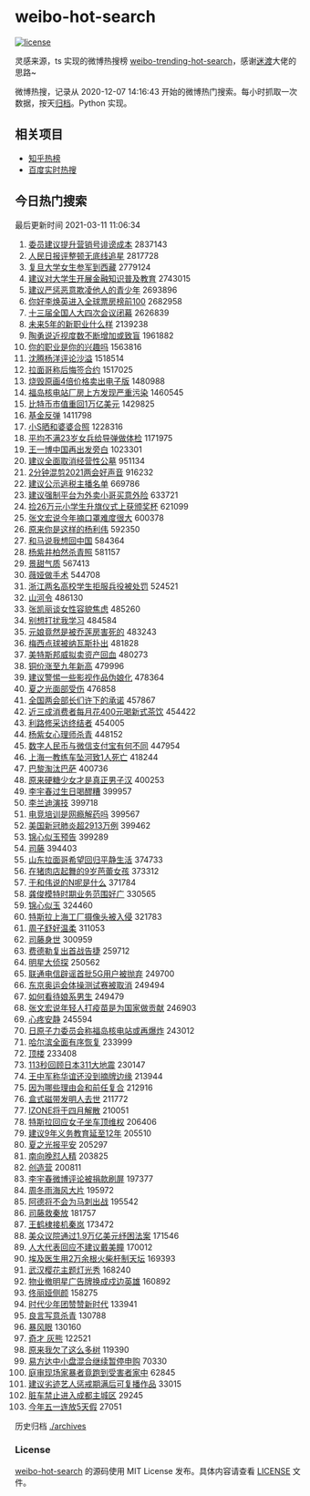 # weibo-hot-search

[![license](https://img.shields.io/github/license/Arrackisarookie/weibo-hot-search)](https://github.com/Arrackisarookie/weibo-hot-search/blob/master/LICENSE)

灵感来源，ts 实现的微博热搜榜 [weibo-trending-hot-search](https://github.com/justjavac/weibo-trending-hot-search)，感谢[迷渡](https://github.com/justjavac)大佬的思路~

微博热搜，记录从 2020-12-07 14:16:43 开始的微博热门搜索。每小时抓取一次数据，按天[归档](./archives)。Python 实现。

## 相关项目
+ [知乎热榜](https://github.com/Arrackisarookie/zhihu-top-search)
+ [百度实时热搜](https://github.com/Arrackisarookie/baidu-hot-search)

## 今日热门搜索

<!-- Rank Begin -->

最后更新时间 2021-03-11 11:06:34

1. [委员建议提升营销号诽谤成本](https://s.weibo.com/weibo?q=%23%E5%A7%94%E5%91%98%E5%BB%BA%E8%AE%AE%E6%8F%90%E5%8D%87%E8%90%A5%E9%94%80%E5%8F%B7%E8%AF%BD%E8%B0%A4%E6%88%90%E6%9C%AC%23&Refer=top) 2837143
1. [人民日报评整顿无底线追星](https://s.weibo.com/weibo?q=%23%E4%BA%BA%E6%B0%91%E6%97%A5%E6%8A%A5%E8%AF%84%E6%95%B4%E9%A1%BF%E6%97%A0%E5%BA%95%E7%BA%BF%E8%BF%BD%E6%98%9F%23&Refer=top) 2817728
1. [复旦大学女生参军到西藏](https://s.weibo.com/weibo?q=%E5%A4%8D%E6%97%A6%E5%A4%A7%E5%AD%A6%E5%A5%B3%E7%94%9F%E5%8F%82%E5%86%9B%E5%88%B0%E8%A5%BF%E8%97%8F&Refer=top) 2779124
1. [建议对大学生开展金融知识普及教育](https://s.weibo.com/weibo?q=%23%E5%BB%BA%E8%AE%AE%E5%AF%B9%E5%A4%A7%E5%AD%A6%E7%94%9F%E5%BC%80%E5%B1%95%E9%87%91%E8%9E%8D%E7%9F%A5%E8%AF%86%E6%99%AE%E5%8F%8A%E6%95%99%E8%82%B2%23&Refer=top) 2743015
1. [建议严惩恶意欺凌他人的青少年](https://s.weibo.com/weibo?q=%E5%BB%BA%E8%AE%AE%E4%B8%A5%E6%83%A9%E6%81%B6%E6%84%8F%E6%AC%BA%E5%87%8C%E4%BB%96%E4%BA%BA%E7%9A%84%E9%9D%92%E5%B0%91%E5%B9%B4&Refer=top) 2693896
1. [你好李焕英进入全球票房榜前100](https://s.weibo.com/weibo?q=%23%E4%BD%A0%E5%A5%BD%E6%9D%8E%E7%84%95%E8%8B%B1%E8%BF%9B%E5%85%A5%E5%85%A8%E7%90%83%E7%A5%A8%E6%88%BF%E6%A6%9C%E5%89%8D100%23&Refer=top) 2682958
1. [十三届全国人大四次会议闭幕](https://s.weibo.com/weibo?q=%23%E5%8D%81%E4%B8%89%E5%B1%8A%E5%85%A8%E5%9B%BD%E4%BA%BA%E5%A4%A7%E5%9B%9B%E6%AC%A1%E4%BC%9A%E8%AE%AE%E9%97%AD%E5%B9%95%23&Refer=top) 2626839
1. [未来5年的新职业什么样](https://s.weibo.com/weibo?q=%23%E6%9C%AA%E6%9D%A55%E5%B9%B4%E7%9A%84%E6%96%B0%E8%81%8C%E4%B8%9A%E4%BB%80%E4%B9%88%E6%A0%B7%23&Refer=top) 2139238
1. [陶勇说近视度数不断增加或致盲](https://s.weibo.com/weibo?q=%23%E9%99%B6%E5%8B%87%E8%AF%B4%E8%BF%91%E8%A7%86%E5%BA%A6%E6%95%B0%E4%B8%8D%E6%96%AD%E5%A2%9E%E5%8A%A0%E6%88%96%E8%87%B4%E7%9B%B2%23&Refer=top) 1961882
1. [你的职业是你的兴趣吗](https://s.weibo.com/weibo?q=%23%E4%BD%A0%E7%9A%84%E8%81%8C%E4%B8%9A%E6%98%AF%E4%BD%A0%E7%9A%84%E5%85%B4%E8%B6%A3%E5%90%97%23&Refer=top) 1563816
1. [沈腾杨洋评论沙溢](https://s.weibo.com/weibo?q=%23%E6%B2%88%E8%85%BE%E6%9D%A8%E6%B4%8B%E8%AF%84%E8%AE%BA%E6%B2%99%E6%BA%A2%23&Refer=top) 1518514
1. [拉面哥称后悔签合约](https://s.weibo.com/weibo?q=%E6%8B%89%E9%9D%A2%E5%93%A5%E7%A7%B0%E5%90%8E%E6%82%94%E7%AD%BE%E5%90%88%E7%BA%A6&Refer=top) 1517025
1. [烧毁原画4倍价格卖出电子版](https://s.weibo.com/weibo?q=%E7%83%A7%E6%AF%81%E5%8E%9F%E7%94%BB4%E5%80%8D%E4%BB%B7%E6%A0%BC%E5%8D%96%E5%87%BA%E7%94%B5%E5%AD%90%E7%89%88&Refer=top) 1480988
1. [福岛核电站厂房上方发现严重污染](https://s.weibo.com/weibo?q=%23%E7%A6%8F%E5%B2%9B%E6%A0%B8%E7%94%B5%E7%AB%99%E5%8E%82%E6%88%BF%E4%B8%8A%E6%96%B9%E5%8F%91%E7%8E%B0%E4%B8%A5%E9%87%8D%E6%B1%A1%E6%9F%93%23&Refer=top) 1460545
1. [比特币市值重回1万亿美元](https://s.weibo.com/weibo?q=%23%E6%AF%94%E7%89%B9%E5%B8%81%E5%B8%82%E5%80%BC%E9%87%8D%E5%9B%9E1%E4%B8%87%E4%BA%BF%E7%BE%8E%E5%85%83%23&Refer=top) 1429825
1. [基金反弹](https://s.weibo.com/weibo?q=%E5%9F%BA%E9%87%91%E5%8F%8D%E5%BC%B9&Refer=top) 1411798
1. [小S晒和婆婆合照](https://s.weibo.com/weibo?q=%23%E5%B0%8FS%E6%99%92%E5%92%8C%E5%A9%86%E5%A9%86%E5%90%88%E7%85%A7%23&Refer=top) 1228316
1. [平均不满23岁女兵给导弹做体检](https://s.weibo.com/weibo?q=%23%E5%B9%B3%E5%9D%87%E4%B8%8D%E6%BB%A123%E5%B2%81%E5%A5%B3%E5%85%B5%E7%BB%99%E5%AF%BC%E5%BC%B9%E5%81%9A%E4%BD%93%E6%A3%80%23&Refer=top) 1171975
1. [王一博中国再出发旁白](https://s.weibo.com/weibo?q=%23%E7%8E%8B%E4%B8%80%E5%8D%9A%E4%B8%AD%E5%9B%BD%E5%86%8D%E5%87%BA%E5%8F%91%E6%97%81%E7%99%BD%23&Refer=top) 1023301
1. [建议全面取消经营性公墓](https://s.weibo.com/weibo?q=%23%E5%BB%BA%E8%AE%AE%E5%85%A8%E9%9D%A2%E5%8F%96%E6%B6%88%E7%BB%8F%E8%90%A5%E6%80%A7%E5%85%AC%E5%A2%93%23&Refer=top) 951134
1. [2分钟混剪2021两会好声音](https://s.weibo.com/weibo?q=%232%E5%88%86%E9%92%9F%E6%B7%B7%E5%89%AA2021%E4%B8%A4%E4%BC%9A%E5%A5%BD%E5%A3%B0%E9%9F%B3%23&Refer=top) 916232
1. [建议公示逃税主播名单](https://s.weibo.com/weibo?q=%23%E5%BB%BA%E8%AE%AE%E5%85%AC%E7%A4%BA%E9%80%83%E7%A8%8E%E4%B8%BB%E6%92%AD%E5%90%8D%E5%8D%95%23&Refer=top) 669786
1. [建议强制平台为外卖小哥买意外险](https://s.weibo.com/weibo?q=%23%E5%BB%BA%E8%AE%AE%E5%BC%BA%E5%88%B6%E5%B9%B3%E5%8F%B0%E4%B8%BA%E5%A4%96%E5%8D%96%E5%B0%8F%E5%93%A5%E4%B9%B0%E6%84%8F%E5%A4%96%E9%99%A9%23&Refer=top) 633721
1. [捡26万元小学生升旗仪式上获颁奖杯](https://s.weibo.com/weibo?q=%23%E6%8D%A126%E4%B8%87%E5%85%83%E5%B0%8F%E5%AD%A6%E7%94%9F%E5%8D%87%E6%97%97%E4%BB%AA%E5%BC%8F%E4%B8%8A%E8%8E%B7%E9%A2%81%E5%A5%96%E6%9D%AF%23&Refer=top) 621099
1. [张文宏说今年摘口罩难度很大](https://s.weibo.com/weibo?q=%E5%BC%A0%E6%96%87%E5%AE%8F%E8%AF%B4%E4%BB%8A%E5%B9%B4%E6%91%98%E5%8F%A3%E7%BD%A9%E9%9A%BE%E5%BA%A6%E5%BE%88%E5%A4%A7&Refer=top) 600378
1. [原来你是这样的杨利伟](https://s.weibo.com/weibo?q=%E5%8E%9F%E6%9D%A5%E4%BD%A0%E6%98%AF%E8%BF%99%E6%A0%B7%E7%9A%84%E6%9D%A8%E5%88%A9%E4%BC%9F&Refer=top) 592350
1. [和马说我想回中国](https://s.weibo.com/weibo?q=%E5%92%8C%E9%A9%AC%E8%AF%B4%E6%88%91%E6%83%B3%E5%9B%9E%E4%B8%AD%E5%9B%BD&Refer=top) 584364
1. [杨紫井柏然杀青照](https://s.weibo.com/weibo?q=%23%E6%9D%A8%E7%B4%AB%E4%BA%95%E6%9F%8F%E7%84%B6%E6%9D%80%E9%9D%92%E7%85%A7%23&Refer=top) 581157
1. [景甜气质](https://s.weibo.com/weibo?q=%E6%99%AF%E7%94%9C%E6%B0%94%E8%B4%A8&Refer=top) 567413
1. [薇娅做手术](https://s.weibo.com/weibo?q=%23%E8%96%87%E5%A8%85%E5%81%9A%E6%89%8B%E6%9C%AF%23&Refer=top) 544708
1. [浙江两名高校学生拒服兵役被处罚](https://s.weibo.com/weibo?q=%23%E6%B5%99%E6%B1%9F%E4%B8%A4%E5%90%8D%E9%AB%98%E6%A0%A1%E5%AD%A6%E7%94%9F%E6%8B%92%E6%9C%8D%E5%85%B5%E5%BD%B9%E8%A2%AB%E5%A4%84%E7%BD%9A%23&Refer=top) 524521
1. [山河令](https://s.weibo.com/weibo?q=%E5%B1%B1%E6%B2%B3%E4%BB%A4&Refer=top) 486130
1. [张凯丽谈女性容貌焦虑](https://s.weibo.com/weibo?q=%23%E5%BC%A0%E5%87%AF%E4%B8%BD%E8%B0%88%E5%A5%B3%E6%80%A7%E5%AE%B9%E8%B2%8C%E7%84%A6%E8%99%91%23&Refer=top) 485260
1. [别想打扰我学习](https://s.weibo.com/weibo?q=%E5%88%AB%E6%83%B3%E6%89%93%E6%89%B0%E6%88%91%E5%AD%A6%E4%B9%A0&Refer=top) 484584
1. [元娘竟然是被乔莲房害死的](https://s.weibo.com/weibo?q=%23%E5%85%83%E5%A8%98%E7%AB%9F%E7%84%B6%E6%98%AF%E8%A2%AB%E4%B9%94%E8%8E%B2%E6%88%BF%E5%AE%B3%E6%AD%BB%E7%9A%84%23&Refer=top) 483243
1. [梅西点球被纳瓦斯扑出](https://s.weibo.com/weibo?q=%E6%A2%85%E8%A5%BF%E7%82%B9%E7%90%83%E8%A2%AB%E7%BA%B3%E7%93%A6%E6%96%AF%E6%89%91%E5%87%BA&Refer=top) 481828
1. [美特斯邦威拟卖资产回血](https://s.weibo.com/weibo?q=%23%E7%BE%8E%E7%89%B9%E6%96%AF%E9%82%A6%E5%A8%81%E6%8B%9F%E5%8D%96%E8%B5%84%E4%BA%A7%E5%9B%9E%E8%A1%80%23&Refer=top) 480273
1. [铜价涨至九年新高](https://s.weibo.com/weibo?q=%23%E9%93%9C%E4%BB%B7%E6%B6%A8%E8%87%B3%E4%B9%9D%E5%B9%B4%E6%96%B0%E9%AB%98%23&Refer=top) 479996
1. [建议警惕一些影视作品伪娘化](https://s.weibo.com/weibo?q=%23%E5%BB%BA%E8%AE%AE%E8%AD%A6%E6%83%95%E4%B8%80%E4%BA%9B%E5%BD%B1%E8%A7%86%E4%BD%9C%E5%93%81%E4%BC%AA%E5%A8%98%E5%8C%96%23&Refer=top) 478364
1. [夏之光面部受伤](https://s.weibo.com/weibo?q=%23%E5%A4%8F%E4%B9%8B%E5%85%89%E9%9D%A2%E9%83%A8%E5%8F%97%E4%BC%A4%23&Refer=top) 476858
1. [全国两会部长们许下的承诺](https://s.weibo.com/weibo?q=%23%E5%85%A8%E5%9B%BD%E4%B8%A4%E4%BC%9A%E9%83%A8%E9%95%BF%E4%BB%AC%E8%AE%B8%E4%B8%8B%E7%9A%84%E6%89%BF%E8%AF%BA%23&Refer=top) 457867
1. [近三成消费者每月花400元喝新式茶饮](https://s.weibo.com/weibo?q=%23%E8%BF%91%E4%B8%89%E6%88%90%E6%B6%88%E8%B4%B9%E8%80%85%E6%AF%8F%E6%9C%88%E8%8A%B1400%E5%85%83%E5%96%9D%E6%96%B0%E5%BC%8F%E8%8C%B6%E9%A5%AE%23&Refer=top) 454422
1. [利路修采访终结者](https://s.weibo.com/weibo?q=%E5%88%A9%E8%B7%AF%E4%BF%AE%E9%87%87%E8%AE%BF%E7%BB%88%E7%BB%93%E8%80%85&Refer=top) 454005
1. [杨紫女心理师杀青](https://s.weibo.com/weibo?q=%E6%9D%A8%E7%B4%AB%E5%A5%B3%E5%BF%83%E7%90%86%E5%B8%88%E6%9D%80%E9%9D%92&Refer=top) 448152
1. [数字人民币与微信支付宝有何不同](https://s.weibo.com/weibo?q=%23%E6%95%B0%E5%AD%97%E4%BA%BA%E6%B0%91%E5%B8%81%E4%B8%8E%E5%BE%AE%E4%BF%A1%E6%94%AF%E4%BB%98%E5%AE%9D%E6%9C%89%E4%BD%95%E4%B8%8D%E5%90%8C%23&Refer=top) 447954
1. [上海一教练车坠河致1人死亡](https://s.weibo.com/weibo?q=%E4%B8%8A%E6%B5%B7%E4%B8%80%E6%95%99%E7%BB%83%E8%BD%A6%E5%9D%A0%E6%B2%B3%E8%87%B41%E4%BA%BA%E6%AD%BB%E4%BA%A1&Refer=top) 418244
1. [巴黎淘汰巴萨](https://s.weibo.com/weibo?q=%E5%B7%B4%E9%BB%8E%E6%B7%98%E6%B1%B0%E5%B7%B4%E8%90%A8&Refer=top) 400736
1. [原来硬糖少女才是真正男子汉](https://s.weibo.com/weibo?q=%23%E5%8E%9F%E6%9D%A5%E7%A1%AC%E7%B3%96%E5%B0%91%E5%A5%B3%E6%89%8D%E6%98%AF%E7%9C%9F%E6%AD%A3%E7%94%B7%E5%AD%90%E6%B1%89%23&Refer=top) 400253
1. [李宇春过生日喝醪糟](https://s.weibo.com/weibo?q=%23%E6%9D%8E%E5%AE%87%E6%98%A5%E8%BF%87%E7%94%9F%E6%97%A5%E5%96%9D%E9%86%AA%E7%B3%9F%23&Refer=top) 399957
1. [李兰迪演技](https://s.weibo.com/weibo?q=%23%E6%9D%8E%E5%85%B0%E8%BF%AA%E6%BC%94%E6%8A%80%23&Refer=top) 399718
1. [电竞培训是网瘾解药吗](https://s.weibo.com/weibo?q=%E7%94%B5%E7%AB%9E%E5%9F%B9%E8%AE%AD%E6%98%AF%E7%BD%91%E7%98%BE%E8%A7%A3%E8%8D%AF%E5%90%97&Refer=top) 399567
1. [美国新冠肺炎超2913万例](https://s.weibo.com/weibo?q=%E7%BE%8E%E5%9B%BD%E6%96%B0%E5%86%A0%E8%82%BA%E7%82%8E%E8%B6%852913%E4%B8%87%E4%BE%8B&Refer=top) 399462
1. [锦心似玉预告](https://s.weibo.com/weibo?q=%E9%94%A6%E5%BF%83%E4%BC%BC%E7%8E%89%E9%A2%84%E5%91%8A&Refer=top) 399289
1. [司藤](https://s.weibo.com/weibo?q=%E5%8F%B8%E8%97%A4&Refer=top) 394403
1. [山东拉面哥希望回归平静生活](https://s.weibo.com/weibo?q=%E5%B1%B1%E4%B8%9C%E6%8B%89%E9%9D%A2%E5%93%A5%E5%B8%8C%E6%9C%9B%E5%9B%9E%E5%BD%92%E5%B9%B3%E9%9D%99%E7%94%9F%E6%B4%BB&Refer=top) 374733
1. [在猪肉店起舞的9岁芭蕾女孩](https://s.weibo.com/weibo?q=%23%E5%9C%A8%E7%8C%AA%E8%82%89%E5%BA%97%E8%B5%B7%E8%88%9E%E7%9A%849%E5%B2%81%E8%8A%AD%E8%95%BE%E5%A5%B3%E5%AD%A9%23&Refer=top) 373312
1. [于和伟说的N呢是什么](https://s.weibo.com/weibo?q=%23%E4%BA%8E%E5%92%8C%E4%BC%9F%E8%AF%B4%E7%9A%84N%E5%91%A2%E6%98%AF%E4%BB%80%E4%B9%88%23&Refer=top) 371784
1. [龚俊模特时期业务范围好广](https://s.weibo.com/weibo?q=%23%E9%BE%9A%E4%BF%8A%E6%A8%A1%E7%89%B9%E6%97%B6%E6%9C%9F%E4%B8%9A%E5%8A%A1%E8%8C%83%E5%9B%B4%E5%A5%BD%E5%B9%BF%23&Refer=top) 330565
1. [锦心似玉](https://s.weibo.com/weibo?q=%23%E9%94%A6%E5%BF%83%E4%BC%BC%E7%8E%89%23&Refer=top) 324460
1. [特斯拉上海工厂摄像头被入侵](https://s.weibo.com/weibo?q=%E7%89%B9%E6%96%AF%E6%8B%89%E4%B8%8A%E6%B5%B7%E5%B7%A5%E5%8E%82%E6%91%84%E5%83%8F%E5%A4%B4%E8%A2%AB%E5%85%A5%E4%BE%B5&Refer=top) 321783
1. [周子舒好温柔](https://s.weibo.com/weibo?q=%23%E5%91%A8%E5%AD%90%E8%88%92%E5%A5%BD%E6%B8%A9%E6%9F%94%23&Refer=top) 311053
1. [司藤身世](https://s.weibo.com/weibo?q=%E5%8F%B8%E8%97%A4%E8%BA%AB%E4%B8%96&Refer=top) 300959
1. [费德勒复出首战告捷](https://s.weibo.com/weibo?q=%E8%B4%B9%E5%BE%B7%E5%8B%92%E5%A4%8D%E5%87%BA%E9%A6%96%E6%88%98%E5%91%8A%E6%8D%B7&Refer=top) 259712
1. [明星大侦探](https://s.weibo.com/weibo?q=%E6%98%8E%E6%98%9F%E5%A4%A7%E4%BE%A6%E6%8E%A2&Refer=top) 250562
1. [联通电信辟谣首批5G用户被抛弃](https://s.weibo.com/weibo?q=%E8%81%94%E9%80%9A%E7%94%B5%E4%BF%A1%E8%BE%9F%E8%B0%A3%E9%A6%96%E6%89%B95G%E7%94%A8%E6%88%B7%E8%A2%AB%E6%8A%9B%E5%BC%83&Refer=top) 249700
1. [东京奥运会体操测试赛被取消](https://s.weibo.com/weibo?q=%23%E4%B8%9C%E4%BA%AC%E5%A5%A5%E8%BF%90%E4%BC%9A%E4%BD%93%E6%93%8D%E6%B5%8B%E8%AF%95%E8%B5%9B%E8%A2%AB%E5%8F%96%E6%B6%88%23&Refer=top) 249494
1. [如何看待娘系男生](https://s.weibo.com/weibo?q=%23%E5%A6%82%E4%BD%95%E7%9C%8B%E5%BE%85%E5%A8%98%E7%B3%BB%E7%94%B7%E7%94%9F%23&Refer=top) 249479
1. [张文宏说年轻人打疫苗是为国家做贡献](https://s.weibo.com/weibo?q=%23%E5%BC%A0%E6%96%87%E5%AE%8F%E8%AF%B4%E5%B9%B4%E8%BD%BB%E4%BA%BA%E6%89%93%E7%96%AB%E8%8B%97%E6%98%AF%E4%B8%BA%E5%9B%BD%E5%AE%B6%E5%81%9A%E8%B4%A1%E7%8C%AE%23&Refer=top) 246903
1. [心疼安静](https://s.weibo.com/weibo?q=%23%E5%BF%83%E7%96%BC%E5%AE%89%E9%9D%99%23&Refer=top) 245594
1. [日原子力委员会称福岛核电站或再爆炸](https://s.weibo.com/weibo?q=%23%E6%97%A5%E5%8E%9F%E5%AD%90%E5%8A%9B%E5%A7%94%E5%91%98%E4%BC%9A%E7%A7%B0%E7%A6%8F%E5%B2%9B%E6%A0%B8%E7%94%B5%E7%AB%99%E6%88%96%E5%86%8D%E7%88%86%E7%82%B8%23&Refer=top) 243012
1. [哈尔滨全面有序恢复](https://s.weibo.com/weibo?q=%E5%93%88%E5%B0%94%E6%BB%A8%E5%85%A8%E9%9D%A2%E6%9C%89%E5%BA%8F%E6%81%A2%E5%A4%8D&Refer=top) 233999
1. [顶楼](https://s.weibo.com/weibo?q=%E9%A1%B6%E6%A5%BC&Refer=top) 233408
1. [113秒回顾日本311大地震](https://s.weibo.com/weibo?q=113%E7%A7%92%E5%9B%9E%E9%A1%BE%E6%97%A5%E6%9C%AC311%E5%A4%A7%E5%9C%B0%E9%9C%87&Refer=top) 230147
1. [王中军称华谊还没到摘牌边缘](https://s.weibo.com/weibo?q=%E7%8E%8B%E4%B8%AD%E5%86%9B%E7%A7%B0%E5%8D%8E%E8%B0%8A%E8%BF%98%E6%B2%A1%E5%88%B0%E6%91%98%E7%89%8C%E8%BE%B9%E7%BC%98&Refer=top) 213944
1. [因为哪些理由会和前任复合](https://s.weibo.com/weibo?q=%23%E5%9B%A0%E4%B8%BA%E5%93%AA%E4%BA%9B%E7%90%86%E7%94%B1%E4%BC%9A%E5%92%8C%E5%89%8D%E4%BB%BB%E5%A4%8D%E5%90%88%23&Refer=top) 212916
1. [盒式磁带发明人去世](https://s.weibo.com/weibo?q=%E7%9B%92%E5%BC%8F%E7%A3%81%E5%B8%A6%E5%8F%91%E6%98%8E%E4%BA%BA%E5%8E%BB%E4%B8%96&Refer=top) 211772
1. [IZONE将于四月解散](https://s.weibo.com/weibo?q=%23IZONE%E5%B0%86%E4%BA%8E%E5%9B%9B%E6%9C%88%E8%A7%A3%E6%95%A3%23&Refer=top) 210051
1. [特斯拉回应女子坐车顶维权](https://s.weibo.com/weibo?q=%23%E7%89%B9%E6%96%AF%E6%8B%89%E5%9B%9E%E5%BA%94%E5%A5%B3%E5%AD%90%E5%9D%90%E8%BD%A6%E9%A1%B6%E7%BB%B4%E6%9D%83%23&Refer=top) 206406
1. [建议9年义务教育延至12年](https://s.weibo.com/weibo?q=%23%E5%BB%BA%E8%AE%AE9%E5%B9%B4%E4%B9%89%E5%8A%A1%E6%95%99%E8%82%B2%E5%BB%B6%E8%87%B312%E5%B9%B4%23&Refer=top) 205510
1. [夏之光报平安](https://s.weibo.com/weibo?q=%23%E5%A4%8F%E4%B9%8B%E5%85%89%E6%8A%A5%E5%B9%B3%E5%AE%89%23&Refer=top) 205297
1. [南向晚怼人精](https://s.weibo.com/weibo?q=%23%E5%8D%97%E5%90%91%E6%99%9A%E6%80%BC%E4%BA%BA%E7%B2%BE%23&Refer=top) 203825
1. [创造营](https://s.weibo.com/weibo?q=%E5%88%9B%E9%80%A0%E8%90%A5&Refer=top) 200811
1. [李宇春微博评论被捐款刷屏](https://s.weibo.com/weibo?q=%E6%9D%8E%E5%AE%87%E6%98%A5%E5%BE%AE%E5%8D%9A%E8%AF%84%E8%AE%BA%E8%A2%AB%E6%8D%90%E6%AC%BE%E5%88%B7%E5%B1%8F&Refer=top) 197377
1. [周冬雨海风大片](https://s.weibo.com/weibo?q=%23%E5%91%A8%E5%86%AC%E9%9B%A8%E6%B5%B7%E9%A3%8E%E5%A4%A7%E7%89%87%23&Refer=top) 195972
1. [阿德将不会为马刺出战](https://s.weibo.com/weibo?q=%E9%98%BF%E5%BE%B7%E5%B0%86%E4%B8%8D%E4%BC%9A%E4%B8%BA%E9%A9%AC%E5%88%BA%E5%87%BA%E6%88%98&Refer=top) 195542
1. [司藤救秦放](https://s.weibo.com/weibo?q=%23%E5%8F%B8%E8%97%A4%E6%95%91%E7%A7%A6%E6%94%BE%23&Refer=top) 181757
1. [王鹤棣接机秦岚](https://s.weibo.com/weibo?q=%23%E7%8E%8B%E9%B9%A4%E6%A3%A3%E6%8E%A5%E6%9C%BA%E7%A7%A6%E5%B2%9A%23&Refer=top) 173472
1. [美众议院通过1.9万亿美元纾困法案](https://s.weibo.com/weibo?q=%E7%BE%8E%E4%BC%97%E8%AE%AE%E9%99%A2%E9%80%9A%E8%BF%871.9%E4%B8%87%E4%BA%BF%E7%BE%8E%E5%85%83%E7%BA%BE%E5%9B%B0%E6%B3%95%E6%A1%88&Refer=top) 171546
1. [人大代表回应不建议戴美瞳](https://s.weibo.com/weibo?q=%E4%BA%BA%E5%A4%A7%E4%BB%A3%E8%A1%A8%E5%9B%9E%E5%BA%94%E4%B8%8D%E5%BB%BA%E8%AE%AE%E6%88%B4%E7%BE%8E%E7%9E%B3&Refer=top) 170012
1. [埃及医生用2万余根火柴杆制天坛](https://s.weibo.com/weibo?q=%23%E5%9F%83%E5%8F%8A%E5%8C%BB%E7%94%9F%E7%94%A82%E4%B8%87%E4%BD%99%E6%A0%B9%E7%81%AB%E6%9F%B4%E6%9D%86%E5%88%B6%E5%A4%A9%E5%9D%9B%23&Refer=top) 169393
1. [武汉樱花主题灯光秀](https://s.weibo.com/weibo?q=%E6%AD%A6%E6%B1%89%E6%A8%B1%E8%8A%B1%E4%B8%BB%E9%A2%98%E7%81%AF%E5%85%89%E7%A7%80&Refer=top) 168240
1. [物业撤明星广告牌换成戍边英雄](https://s.weibo.com/weibo?q=%E7%89%A9%E4%B8%9A%E6%92%A4%E6%98%8E%E6%98%9F%E5%B9%BF%E5%91%8A%E7%89%8C%E6%8D%A2%E6%88%90%E6%88%8D%E8%BE%B9%E8%8B%B1%E9%9B%84&Refer=top) 160892
1. [佟丽娅侧颜](https://s.weibo.com/weibo?q=%E4%BD%9F%E4%B8%BD%E5%A8%85%E4%BE%A7%E9%A2%9C&Refer=top) 158275
1. [时代少年团赞赞新时代](https://s.weibo.com/weibo?q=%23%E6%97%B6%E4%BB%A3%E5%B0%91%E5%B9%B4%E5%9B%A2%E8%B5%9E%E8%B5%9E%E6%96%B0%E6%97%B6%E4%BB%A3%23&Refer=top) 133941
1. [良言写意杀青](https://s.weibo.com/weibo?q=%23%E8%89%AF%E8%A8%80%E5%86%99%E6%84%8F%E6%9D%80%E9%9D%92%23&Refer=top) 130788
1. [暴风眼](https://s.weibo.com/weibo?q=%23%E6%9A%B4%E9%A3%8E%E7%9C%BC%23&Refer=top) 130160
1. [奇才 灰熊](https://s.weibo.com/weibo?q=%E5%A5%87%E6%89%8D%20%E7%81%B0%E7%86%8A&Refer=top) 122521
1. [原来我欠了这么多树](https://s.weibo.com/weibo?q=%23%E5%8E%9F%E6%9D%A5%E6%88%91%E6%AC%A0%E4%BA%86%E8%BF%99%E4%B9%88%E5%A4%9A%E6%A0%91%23&Refer=top) 119390
1. [易方达中小盘混合继续暂停申购](https://s.weibo.com/weibo?q=%E6%98%93%E6%96%B9%E8%BE%BE%E4%B8%AD%E5%B0%8F%E7%9B%98%E6%B7%B7%E5%90%88%E7%BB%A7%E7%BB%AD%E6%9A%82%E5%81%9C%E7%94%B3%E8%B4%AD&Refer=top) 70330
1. [庭审现场家暴者竟跑到受害者家中](https://s.weibo.com/weibo?q=%E5%BA%AD%E5%AE%A1%E7%8E%B0%E5%9C%BA%E5%AE%B6%E6%9A%B4%E8%80%85%E7%AB%9F%E8%B7%91%E5%88%B0%E5%8F%97%E5%AE%B3%E8%80%85%E5%AE%B6%E4%B8%AD&Refer=top) 62845
1. [建议劣迹艺人惩戒期满后可复播作品](https://s.weibo.com/weibo?q=%23%E5%BB%BA%E8%AE%AE%E5%8A%A3%E8%BF%B9%E8%89%BA%E4%BA%BA%E6%83%A9%E6%88%92%E6%9C%9F%E6%BB%A1%E5%90%8E%E5%8F%AF%E5%A4%8D%E6%92%AD%E4%BD%9C%E5%93%81%23&Refer=top) 33015
1. [脏车禁止进入成都主城区](https://s.weibo.com/weibo?q=%23%E8%84%8F%E8%BD%A6%E7%A6%81%E6%AD%A2%E8%BF%9B%E5%85%A5%E6%88%90%E9%83%BD%E4%B8%BB%E5%9F%8E%E5%8C%BA%23&Refer=top) 29245
1. [今年五一连放5天假](https://s.weibo.com/weibo?q=%23%E4%BB%8A%E5%B9%B4%E4%BA%94%E4%B8%80%E8%BF%9E%E6%94%BE5%E5%A4%A9%E5%81%87%23&Refer=top) 27051
<!-- Rank End -->

历史归档 [./archives](./archives)

### License

[weibo-hot-search](https://github.com/Arrackisarookie/weibo-hot-search) 的源码使用 MIT License 发布。具体内容请查看 [LICENSE](./LICENSE) 文件。
